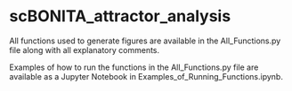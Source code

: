 # scBONITA_attractor_analysis

All functions used to generate figures are available in the All_Functions.py file along with all explanatory comments.

Examples of how to run the functions in the All_Functions.py file are available as a Jupyter Notebook in Examples_of_Running_Functions.ipynb.
